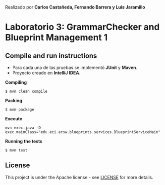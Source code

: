 Realizado por  **Carlos Castañeda, Fernando Barrera y Luis Jaramillo**
# Laboratorio 3: GrammarChecker and Blueprint Management 1

## Compile and run instructions

* Para cada una de las pruebas se implementó **JUnit** y **Maven**.
* Proyecto creado en **IntelliJ IDEA**.

**Compiling**
```
$ mvn clean compile
```
**Packing**
```
$ mvn package
```    
**Execute**
```
mvn exec:java -D exec.mainClass="edu.eci.arsw.blueprints.services.BlueprintServiceMain"
```
**Running the tests**
```
$ mvn test
```
## License
This project is under the Apache license - see [LICENSE](License.md) for more details.
